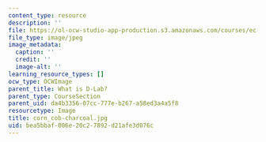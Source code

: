 ```yaml
---
content_type: resource
description: ''
file: https://ol-ocw-studio-app-production.s3.amazonaws.com/courses/ec-719-d-lab-water-climate-change-and-health-spring-2019/bea5bbaf006e20c27892d21afe3d076c_corn_cob-charcoal.jpg
file_type: image/jpeg
image_metadata:
  caption: ''
  credit: ''
  image-alt: ''
learning_resource_types: []
ocw_type: OCWImage
parent_title: What is D-Lab?
parent_type: CourseSection
parent_uid: da4b3356-07cc-777e-b267-a58ed3a4a5f8
resourcetype: Image
title: corn_cob-charcoal.jpg
uid: bea5bbaf-006e-20c2-7892-d21afe3d076c
---
```

